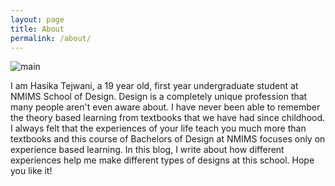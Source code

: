 ```yaml
---
layout: page
title: About
permalink: /about/
---
```


![main](https://user-images.githubusercontent.com/36836492/37414666-aebbbaea-27cf-11e8-9027-21cc6529107f.jpg)

I am Hasika Tejwani, a 19 year old, first year undergraduate student at NMIMS School of Design.
Design is a completely unique profession that many people aren't even aware about. I have never been able to remember the theory based learning from textbooks that we have had since childhood. I always felt that the experiences of your life teach you much more than textbooks and this course of Bachelors of Design at NMIMS focuses only on experience based learning. In this blog, I write about how different experiences help me make different types of designs at this school. Hope you like it!




[jekyll-organization]: https://github.com/jekyll
